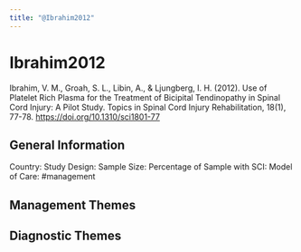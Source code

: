 ```yaml
---
title: "@Ibrahim2012"
---
```


# Ibrahim2012
Ibrahim, V. M., Groah, S. L., Libin, A., & Ljungberg, I. H. (2012). Use of Platelet Rich Plasma for the Treatment of Bicipital Tendinopathy in Spinal Cord Injury: A Pilot Study. Topics in Spinal Cord Injury Rehabilitation, 18(1), 77-78. https://doi.org/10.1310/sci1801-77 

## General Information
Country: 
Study Design: 
Sample Size: 
Percentage of Sample with SCI:
Model of Care: #management 

## Management Themes


## Diagnostic Themes
